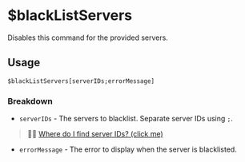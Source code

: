 # $blackListServers
Disables this command for the provided servers.

## Usage
```
$blackListServers[serverIDs;errorMessage]
```

### Breakdown
- `serverIDs` - The servers to blacklist. Separate server IDs using `;`.
> 🧙‍♂️ [Where do I find server IDs? (click me)](https://support.discord.com/hc/en-us/articles/206346498-Where-can-I-find-my-User-Server-Message-ID-)
- `errorMessage` - The error to display when the server is blacklisted.